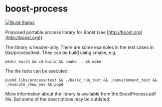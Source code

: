 boost-process
=============

[![Build Status](https://travis-ci.org/leutloff/boost-process.png)](https://travis-ci.org/leutloff/boost-process)

Proposed portable process library for Boost (see [http://boost.org](http://boost.org)).

The library is header-only. There are some examples in the test cases
in libs/process/test. They can be build using cmake, e.g.

    mkdir build && cd build && cmake .. && make

The the tests can be executed:

    pushd libs/process/test && ./basic_run_test && ./environment_test && ./execute_show_env && popd

More information about the library is available from the BoostProcess.pdf file.
But some of the descriptions may be outdated.
